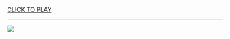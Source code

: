 
<a href="https://premium76.site?title=dinosaur_cool_math_games&ref=12M">CLICK TO PLAY</a></h3>
<hr>

<a href="https://premium76.site?title=dinosaur_cool_math_games&ref=12M"><img src="https://clearcache.store/games.png"></a>


